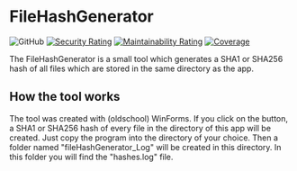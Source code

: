 # FileHashGenerator

![GitHub](https://img.shields.io/github/license/lsnelinski/FileHashGenerator)
[![Security Rating](https://sonarcloud.io/api/project_badges/measure?project=lsnelinski_FileHashGenerator&metric=security_rating)](https://sonarcloud.io/summary/new_code?id=lsnelinski_FileHashGenerator)
[![Maintainability Rating](https://sonarcloud.io/api/project_badges/measure?project=lsnelinski_FileHashGenerator&metric=sqale_rating)](https://sonarcloud.io/summary/new_code?id=lsnelinski_FileHashGenerator)
[![Coverage](https://sonarcloud.io/api/project_badges/measure?project=lsnelinski_FileHashGenerator&metric=coverage)](https://sonarcloud.io/summary/new_code?id=lsnelinski_FileHashGenerator)

The FileHashGenerator is a small tool which generates a SHA1 or SHA256 hash of all files which are stored in the same directory as the app.

## How the tool works

The tool was created with (oldschool) WinForms. If you click on the button, a SHA1 or SHA256 hash of every file in the directory of this app will be created. Just copy the program into the directory of your choice. Then a folder named "fileHashGenerator_Log" will be created in this directory. In this folder you will find the "hashes.log" file.
